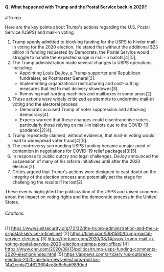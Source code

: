 #### Q. What happened with Trump and the Postal Service back in 2020?

#Trump 

Here are the key points about Trump's actions regarding the U.S. Postal Service (USPS) and mail-in voting:

1. Trump openly admitted to blocking funding for the USPS to hinder mail-in voting for the 2020 election. He stated that without the additional $25 billion in funding requested by Democrats, the Postal Service would struggle to handle the expected surge in mail-in ballots[4][5].
2. The Trump administration made several changes to USPS operations, including:
   - Appointing Louis DeJoy, a Trump supporter and Republican fundraiser, as Postmaster General[3].
   - Implementing organizational restructuring and cost-cutting measures that led to mail delivery slowdowns[3].
   - Removing mail-sorting machines and mailboxes in some areas[2].
3. These actions were widely criticized as attempts to undermine mail-in voting and the electoral process:
   - Democrats accused Trump of voter suppression and attacking democracy[4].
   - Experts warned that these changes could disenfranchise voters, particularly those relying on mail-in ballots due to the COVID-19 pandemic[2][4].
4. Trump repeatedly claimed, without evidence, that mail-in voting would lead to widespread voter fraud[4][5].
5. The controversy surrounding USPS funding became a major point of contention in negotiations for COVID-19 relief packages[3][5].
6. In response to public outcry and legal challenges, DeJoy announced the suspension of many of his reform initiatives until after the 2020 election[2].
7. Critics argued that Trump's actions were designed to cast doubt on the integrity of the election process and potentially set the stage for challenging the results if he lost[2].

These events highlighted the politicization of the USPS and raised concerns about the impact on voting rights and the democratic process in the United States.
###### Citations:
[1] https://www.justsecurity.org/72132/the-trump-administration-and-the-u-s-postal-service-a-timeline/
[2] https://time.com/5881590/trump-postal-service-election/
[3] https://fortune.com/2020/08/14/usps-trump-mail-in-voting-postal-service-2020-election-stamps-post-office/
[4] https://www.cnn.com/2020/08/13/politics/trump-usps-funding-comments-2020-election/index.html
[5] https://apnews.com/article/virus-outbreak-election-2020-ap-top-news-elections-politics-14a2ceda724623604cc8d8e5ab9890ed